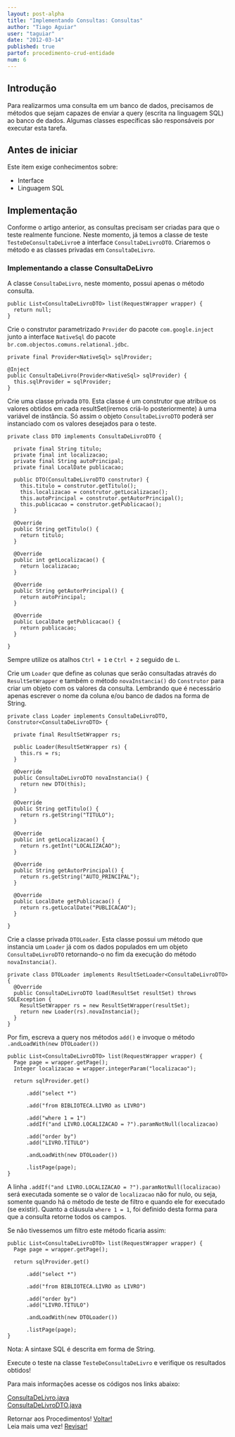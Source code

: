 ```yaml
---
layout: post-alpha
title: "Implementando Consultas: Consultas"
author: "Tiago Aguiar"
user: "taguiar"
date: "2012-03-14"
published: true
partof: procedimento-crud-entidade
num: 6
---
```


## <a id="TOPO"> </a> Introdução
Para realizarmos uma consulta em um banco de dados, precisamos de métodos que sejam capazes de enviar
a query (escrita na linguagem SQL) ao banco de dados. Algumas classes específicas são responsáveis
por executar esta tarefa.

## Antes de iniciar 
Este item exige conhecimentos sobre:

- Interface
- Linguagem SQL

## Implementação
Conforme o artigo anterior, as consultas precisam ser criadas para que o teste realmente funcione.
Neste momento, já temos a classe de teste `TesteDeConsultaDeLivro`e a interface `ConsultaDeLivroDTO`.
Criaremos o método e as classes privadas em `ConsultaDeLivro`. 

### Implementando a classe ConsultaDeLivro
A classe `ConsultaDeLivro`, neste momento, possui apenas o método consulta.

	public List<ConsultaDeLivroDTO> list(RequestWrapper wrapper) {
	  return null;
	}


Crie o construtor parametrizado `Provider` do pacote `com.google.inject` junto a interface `NativeSql` 
do pacote `br.com.objectos.comuns.relational.jdbc`.

	private final Provider<NativeSql> sqlProvider;

  	@Inject
  	public ConsultaDeLivro(Provider<NativeSql> sqlProvider) {
      this.sqlProvider = sqlProvider;
  	}
  	
Crie uma classe privada `DTO`. Esta classe é um construtor que atribue os valores obtidos em cada 
resultSet(iremos criá-lo posteriormente) à uma variável de instância. 
Só assim o objeto `ConsultaDeLivroDTO` poderá ser instanciado com os valores desejados para o teste.

    private class DTO implements ConsultaDeLivroDTO {

      private final String titulo;
      private final int localizacao;
      private final String autoPrincipal;
      private final LocalDate publicacao;

      public DTO(ConsultaDeLivroDTO construtor) {
        this.titulo = construtor.getTitulo();
        this.localizacao = construtor.getLocalizacao();
        this.autoPrincipal = construtor.getAutorPrincipal();
        this.publicacao = construtor.getPublicacao();
      }
    
      @Override
      public String getTitulo() {
        return titulo;
      }
    
      @Override
	  public int getLocalizacao() {
        return localizacao;
	  }
	    
	  @Override
	  public String getAutorPrincipal() {
	    return autoPrincipal;
	  }
	    
	  @Override
	  public LocalDate getPublicacao() {
	    return publicacao;
	  }
    
    }
    
Sempre utilize os atalhos `Ctrl + 1` e `Ctrl + 2` seguido de `L`.

Crie um `Loader` que define as colunas que serão consultadas através do `ResultSetWrapper` e 
também o método `novaInstancia()` do `Construtor` para criar um objeto com os valores da consulta. 
Lembrando que é necessário apenas escrever o nome da coluna e/ou banco de dados na forma de String.	
	
	private class Loader implements ConsultaDeLivroDTO, Construtor<ConsultaDeLivroDTO> {
	
	  private final ResultSetWrapper rs;
	
	  public Loader(ResultSetWrapper rs) {
	    this.rs = rs;
	  }
	    
	  @Override
	  public ConsultaDeLivroDTO novaInstancia() {
	    return new DTO(this);
	  }
	
	  @Override
	  public String getTitulo() {
	    return rs.getString("TITULO");
	  }
	    
	  @Override
	  public int getLocalizacao() {
	    return rs.getInt("LOCALIZACAO");
	  }
	    
	  @Override
	  public String getAutorPrincipal() {
	    return rs.getString("AUTO_PRINCIPAL");
	  }
	    
	  @Override
	  public LocalDate getPublicacao() {
	    return rs.getLocalDate("PUBLICACAO");
	  }
	    
	}      	
	
Crie a classe privada `DTOLoader`. Esta classe possui um método que instancia um `Loader` já 
com os dados populados em um objeto `ConsultaDeLivroDTO` retornando-o no fim da execução do método
`novaInstancia()`.	
	
	private class DTOLoader implements ResultSetLoader<ConsultaDeLivroDTO> {
	  @Override
	  public ConsultaDeLivroDTO load(ResultSet resultSet) throws SQLException {
	    ResultSetWrapper rs = new ResultSetWrapper(resultSet);
	    return new Loader(rs).novaInstancia();
	  }
	}
		
Por fim, escreva a query nos métodos `add()` e invoque o método `.andLoadWith(new DTOLoader())`

	public List<ConsultaDeLivroDTO> list(RequestWrapper wrapper) {
	  Page page = wrapper.getPage();
	  Integer localizacao = wrapper.integerParam("localizacao");
	  
	  return sqlProvider.get()
	      
	      .add("select *")
	      
	      .add("from BIBLIOTECA.LIVRO as LIVRO")
	      
	      .add("where 1 = 1")
	      .addIf("and LIVRO.LOCALIZACAO = ?").paramNotNull(localizacao)
	      
	      .add("order by")
	      .add("LIVRO.TITULO")
	      
	      .andLoadWith(new DTOLoader())
	      
	      .listPage(page);
	}
	
A linha `.addIf("and LIVRO.LOCALIZACAO = ?").paramNotNull(localizacao)` será executada somente se
o valor de `localizacao` não for nulo, ou seja, somente quando há o método de teste de filtro e quando 
ele for executado (se existir). Quanto a cláusula `where 1 = 1`, foi definido desta forma para que
a consulta retorne todos os campos. 

Se não tivessemos um filtro este método ficaria assim:

	public List<ConsultaDeLivroDTO> list(RequestWrapper wrapper) {
	  Page page = wrapper.getPage();
	  
	  return sqlProvider.get()
	      
	      .add("select *")
	      
	      .add("from BIBLIOTECA.LIVRO as LIVRO")
	      
	      .add("order by")
	      .add("LIVRO.TITULO")
	      
	      .andLoadWith(new DTOLoader())
	      
	      .listPage(page);
	}	
	
Nota: A sintaxe SQL é descrita em forma de String.
    
Execute o teste na classe `TesteDeConsultaDeLivro` e verifique os resultados obtidos!     				

Para mais informações acesse os códigos nos links abaixo:

[ConsultaDeLivro.java](https://github.com/objectos/objectos-dojo/tree/master/objectos-dojo-team/src/main/java/br/com/objectos/dojo/taguiar/ConsultaDeLivro.java)<br>
[ConsultaDeLivroDTO.java](https://github.com/objectos/objectos-dojo/tree/master/objectos-dojo-team/src/main/java/br/com/objectos/dojo/taguiar/ConsultaDeLivroDTO.java)<br>

Retornar aos Procedimentos! <a href="{{ site.baseurl }}/procedimento/" class="btn btn-success">Voltar!</a><br>
Leia mais uma vez! <a href="#TOPO" class="btn btn-warning">Revisar!</a>
